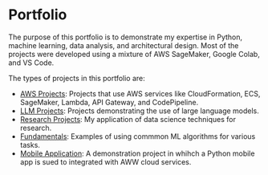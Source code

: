 # Portfolio

The purpose of this portfolio is to demonstrate my expertise in Python, machine learning, data analysis, and architectural design. Most of the projects were developed using a mixture of AWS SageMaker, Google Colab, and VS Code.    

The types of projects in this portfolio are:

- [AWS Projects](https://github.com/efarish/portfolio/tree/main/aws): Projects that use AWS services like CloudFormation, ECS, SageMaker, Lambda, API Gateway, and CodePipeline.
- [LLM Projects](https://github.com/efarish/portfolio/tree/main/llm): Projects demonstrating the use of large language models.
- [Research Projects](https://github.com/efarish/portfolio/tree/main/research): My application of data science techniques for research.
- [Fundamentals](https://github.com/efarish/portfolio/tree/main/fundamentals): Examples of using commmon ML algorithms for various tasks.
- [Mobile Application](https://github.com/efarish/portfolio/tree/main/mobile/kivy_img_post): A demonstration project in whihch a Python mobile app is sued to integrated with AWW cloud services.
